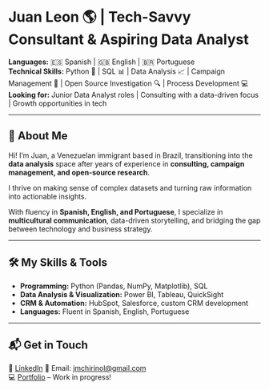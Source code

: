 # **Juan Leon** 🌎 | Tech-Savvy Consultant & Aspiring Data Analyst

**Languages:** 🇪🇸 Spanish | 🇬🇧 English | 🇧🇷 Portuguese  
**Technical Skills:** Python 🐍 | SQL 📊 | Data Analysis 📈 | Campaign Management 📢 | Open Source Investigation 🔍 | Process Development 💻  
**Looking for:** Junior Data Analyst roles | Consulting with a data-driven focus | Growth opportunities in tech

---

## **👋 About Me**  
Hi! I’m Juan, a Venezuelan immigrant based in Brazil, transitioning into the **data analysis** space after years of experience in **consulting, campaign management, and open-source research**.

I thrive on making sense of complex datasets and turning raw information into actionable insights.

With fluency in **Spanish, English, and Portuguese**, I specialize in **multicultural communication**, data-driven storytelling, and bridging the gap between technology and business strategy.

---

## **🛠️ My Skills & Tools**  
- **Programming:** Python (Pandas, NumPy, Matplotlib), SQL  
- **Data Analysis & Visualization:** Power BI, Tableau, QuickSight  
- **CRM & Automation:** HubSpot, Salesforce, custom CRM development  
- **Languages:** Fluent in Spanish, English, Portuguese 

---

## **📬 Get in Touch**  
💼 [LinkedIn](https://www.linkedin.com/in/juan-leon-845914212/)
📧 Email: jmchirinol@gmail.com  
💻 [Portfolio](#) – Work in progress!
